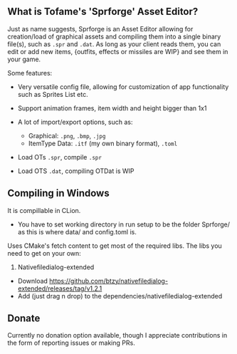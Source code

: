 What is Tofame's 'Sprforge' Asset Editor?
----

Just as name suggests, Sprforge is an Asset Editor allowing for creation/load of graphical assets and compiling them into a single binary file(s), such as `.spr` and `.dat`. 
As long as your client reads them, you can edit or add new items, {outfits, effects or missiles are WIP} and see them in your game.

Some features:

* Very versatile config file, allowing for customization of app functionality such as Sprites List etc.
* Support animation frames, item width and height bigger than 1x1
* A lot of import/export options, such as:
  * Graphical: `.png`, `.bmp`, `.jpg`
  * ItemType Data: `.itf` (my own binary format), `.toml`

* Load OTs `.spr`, compile `.spr`
* Load OTS `.dat`, compiling OTDat is WIP

Compiling in Windows
----

It is compillable in CLion.
* You have to set working directory in run setup to be the folder Sprforge/ as this is where data/ and config.toml is.

Uses CMake's fetch content to get most of the required libs.
The libs you need to get on your own:
1. Nativefiledialog-extended
* Download https://github.com/btzy/nativefiledialog-extended/releases/tag/v1.2.1
* Add (just drag n drop) to the dependencies/nativefiledialog-extended

Donate
----
Currently no donation option available, though I appreciate contributions in the form of reporting issues or making PRs.
